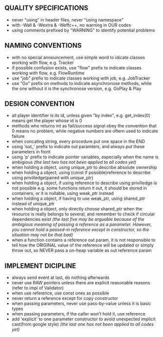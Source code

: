 ## QUALITY SPECIFICATIONS
* never "using" in header files, never "using namespace"
* with -Wall & -Wextra & -Weffc++, no warning in OUR codes 
* using comments prefixed by "WARNING" to identify potential problems

## NAMING CONVENTIONS
* with no special announcement, use simple word to idicate classes working with flow, e.g. Tracker
* if possible confusion exists, use "flow" prefix to indicate classes working with flow, e.g. FlowRuntime 
* use "job" prefix to indicate classes working with job, e.g. JobTracker
* use "Go" prefix on methods to indicate asynchronose methods, while the one without it is the synchronose version, e.g. GoPlay & Play

## DESIGN CONVENTION
* all player identifier is its id, unless given "by index", e.g. get\_index(0) means get the player whose id is 0
* methods who returns int as fail/success signal obey the convention that 0 means no problem, while negative numbers are oftern used to indicate failure
* when concating string, every procedure put one space in the END
* using 'out\_' prefix to indicate out paramters, and always put these parameters in front
* using 'p' prefix to indicate pointer variables, especially when the name is ambigious
_(the last two has not been applied to all codes yet)_
* when holding a object, using unique\_ptr to describe absolute ownership
* when holding a object, using (const if possible)reference to describe using privilledge(paired with unique\_ptr)
* when holding a object, if using reference to describe using privilledge is not possible e.g. some functions return it out, it should be stored in containers, or it is nullable, using weak\_ptr instead
* when holding a object, if having to use weak\_ptr, using shared\_ptr instead of unique\_ptr
* when holding a object, only directly choose shared\_ptr when the resource is really belongs to several, and remember to check if circular dependencies exist 
_(the last five may be arguable because of the ambigious meaning of passing a reference as a parameter. However, you cannot hold a passed-in reference except in constructor, so the situation may not be that bad)_
* when a function contains a reference out param, it is not responsible to tell how the ORIGINAL value of the reference will be updated or simply throw out, so NEVER pass a on-heap variable as out reference param 

## IMPLEMENT DICIPLINE 
* always send event at last, do nothing afterwards
* never use RAW pointers unless there are explicit reasonable reasons (refer to impl of Validator)
* when use reference, use const ones as possible
* never return a reference except for copy constructor
* when passing parameters, never use pass-by-value unless it is basic types
* when passing parameters, if the caller won't hold it, use reference
* add 'explicit' to one parameter constructor to avoid unexpected implicit cast(from google style)
_(the last one has not been applied to all codes yet)_
